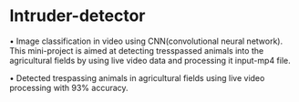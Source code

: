 # Intruder-detector
• Image classification in video using CNN(convolutional neural network). This mini-project is aimed at detecting
tresspassed animals into the agricultural fields by using live video data and processing it input-mp4 file.

• Detected trespassing animals in agricultural fields using live video processing with 93% accuracy.
